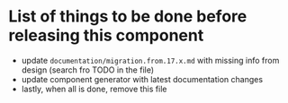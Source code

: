 # List of things to be done before releasing this component

- update `documentation/migration.from.17.x.md` with missing info from design (search fro TODO in the file)
- update component generator with latest documentation changes
- lastly, when all is done, remove this file
